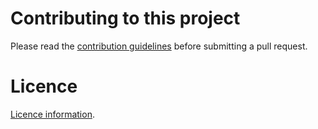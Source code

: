# Contributing to this project
Please read the [contribution guidelines](CONTRIBUTING.md) before submitting a pull request.

# Licence
[Licence information](LICENCE.md).
